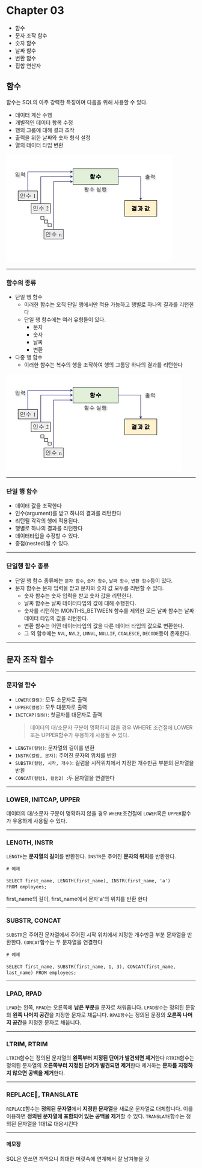 # Chapter 03

- 함수
- 문자 조작 함수
- 숫자 함수
- 날짜 함수
- 변환 함수
- 집합 연산자

## 함수

함수는 SQL의 아주 강력한 특징이며 다음을 위해 사용할 수 있다.

- 데이터 계산 수행
- 개별적인 데이터 항목 수정
- 행의 그룸에 대해 결과 조작
- 출력을 위한 날짜와 숫자 형식 설정
- 열의 데이터 타입 변환

![function01](https://github.com/JaeHyun-Ban/image/blob/master/Database/03.function.jpg)

---

### 함수의 종류

- 단일 행 함수
  - 이러한 함수는 오직 단일 행에서만 적용 가능하고 행별로 하나의 결과를 리턴한다
  - 단일 행 함수에는 여러 유형들이 있다.
    - 문자
    - 숫자
    - 날짜
    - 변환
- 다중 행 함수
  - 이러한 함수는 복수의 행을 조작하여 행의 그룹당 하나의 결과를 리턴한다

![function02](https://github.com/JaeHyun-Ban/image/blob/master/Database/03.function02.jpg)

---

### 단일 행 함수

- 데이터 값을 조작한다
- 인수(argument)를 받고 하나의 결과를 리턴한다
- 리턴될 각각의 행에 적용된다.
- 행별로 하나의 결과를 리턴한다
- 데이터타입을 수정할 수 있다.
- 중첩(nested)될 수 있다.

---

### 단일행 함수 종류

- 단일 행 함수 종류에는 `문자 함수`, `숫자 함수`, `날짜 함수`, `변환 함수`등이 있다.
- 문자 함수는 문자 입력을 받고 문자와 숫자 값 모두를 리턴할 수 있다.
  - 숫자 함수는 숫자 입력을 받고 숫자 값을 리턴한다.
  - 날짜 함수는 날짜 데이터타입의 값에 대해 수행한다.
  - 숫자를 리턴하는 MONTHS_BETWEEN 함수를 제외한 모든 날짜 함수는 날짜 데이터 타입의 값을 리턴한다.
  - 변환 함수는 어떤 데이터타입의 값을 다른 데이터 타입의 값으로 변환한다.
  - 그 외 함수에는 `NVL`, `NVL2`, `LNNVL`, `NULLIF`, `COALESCE`, `DECODE`등이 존재한다.

---

## 문자 조작 함수

---

### 문자열 함수

- `LOWER(컬럼)`: 모두 소문자로 출력
- `UPPER(컬럼)`: 모두 대문자로 출력
- `INITCAP(컬럼)`: 첫글자를 대문자로 출력
  > 데이터의 대/소문자 구분이 명확하지 않을 경우 WHERE 조건절에 LOWER 또는 UPPER함수가 유용하게 사용될 수 있다.
- `LENGTH(컬럼)`: 문자열의 길이를 반환
- `INSTR(컬럼, 문자)`: 주어진 문자의 위치를 반환
- `SUBSTR(컬럼, 시작, 개수)`: 컬럼을 시작위치에서 지정한 개수만큼 부분의 문자열을 반환
- `CONCAT(컬럼1, 컬럼2) `:두 문자열을 연결한다

---

### LOWER, INITCAP, UPPER

데이터의 대/소문자 구분이 명확하지 않을 경우 `WHERE`조건절에 `LOWER`혹은 `UPPER`함수가 유용하게 사용될 수 있다.

---

### LENGTH, INSTR

`LENGTH`는 **문자열의 길이**를 반환한다. `INSTR`은 주어진 **문자의 위치**를 반환한다.

```
# 예제

SELECT first_name, LENGTH(first_name), INSTR(first_name, 'a')
FROM employees;
```

first_name의 길이, first_name에서 문자'a'의 위치를 반환 한다

---

### SUBSTR, CONCAT

`SUBSTR`은 주어진 문자열에서 주어진 시작 위치에서 지정한 개수만큼 부분 문자열을 반환한다.
`CONCAT`함수는 두 문자열을 연결한다

```
# 예제

SELECT first_name, SUBSTR(first_name, 1, 3), CONCAT(first_name, last_name) FROM employees;
```

---

### LPAD, RPAD

`LPAD`는 왼쪽, `RPAD`는 오른쪽에 **남은 부분**을 문자로 채워줍니다.
`LPAD함수`는 정의된 문장의 **왼쪽 나머지 공간**을 지정한 문자로 채웁니다.
`RPAD함수`는 정의된 문장의 **오른쪽 나머지 공간**을 지정한 문자로 채웁니다.

---

### LTRIM, RTRIM

`LTRIM`함수는 정의된 문자열의 **왼쪽부터 지정된 단어가 발견되면 제거**한다
`RTRIM`함수는 정의된 문자열의 **오른쪽부터 지정된 단어가 발견되면 제거**한다
제거하는 **문자를 지정하지 않으면 공백을 제거**한다.

---

### REPLACE🤔, TRANSLATE

`REPLACE`함수는 **정의된 문자열**에서 **지정한 문자열**을 새로운 문자열로 대체합니다.
이를 이용하면 **정의된 문자열에 포함되어 있는 공백을 제거**할 수 있다.
`TRANSLATE`함수는 정의된 문자열을 1대1로 대응시킨다

---

#### 메모장

SQL은 안쓰면 까먹으니 최대한 머릿속에 연계해서 잘 남겨놓을 것

